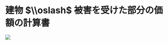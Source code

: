 # 建物 $\\oslash$ 被害を受けた部分の価額の計算書

![](https://www.nta.go.jp/tmp/f264b8b3-e768-4193-95ea-0c5339ee999a/images/0df1d82b478044c04a94eed39aaa6ad0b237a161f9bd2e1ffeb5c3eba15c6a84.jpg)